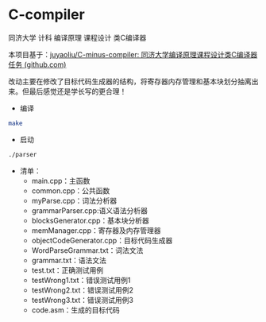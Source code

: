 # C-compiler
同济大学 计科 编译原理 课程设计 类C编译器

本项目基于：[juyaoliu/C-minus-compiler: 同济大学编译原理课程设计类C编译器任务 (github.com)](https://github.com/juyaoliu/C-minus-compiler)

改动主要在修改了目标代码生成器的结构，将寄存器内存管理和基本块划分抽离出来。但最后感觉还是学长写的更合理！

- 编译

```bash
make
```

- 启动

```bash
./parser
```

- 清单：
  - main.cpp：主函数
  - common.cpp：公共函数
  - myParse.cpp：词法分析器
  - grammarParser.cpp:语义语法分析器
  - blocksGenerator.cpp：基本块分析器
  - memManager.cpp：寄存器及内存管理器
  - objectCodeGenerator.cpp：目标代码生成器
  - WordParseGrammar.txt：词法文法
  - grammar.txt：语法文法
  - test.txt：正确测试用例
  - testWrong1.txt：错误测试用例1
  - testWrong2.txt：错误测试用例2
  - testWrong3.txt：错误测试用例3
  - code.asm：生成的目标代码

